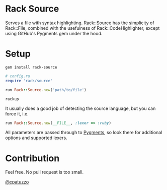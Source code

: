 # Rack Source

Serves a file with syntax highlighting. Rack::Source has the simplicity of Rack::File, combined with the usefulness of Rack::CodeHighlighter, except using GitHub's Pygments gem under the hood.

# Setup

```
gem install rack-source
```

```ruby
# config.ru
require 'rack/source'

run Rack::Source.new('path/to/file')
```

```
rackup
```

It usually does a good job of detecting the source language, but you can force it, i.e.

```ruby
run Rack::Source.new(__FILE__, :lexer => :ruby)
```

All parameters are passed through to [Pygments](https://github.com/tmm1/pygments.rb), so look there for additional options and supported lexers.

# Contribution

Feel free. No pull request is too small.

[@cpatuzzo](https://twitter.com/#!/cpatuzzo)
